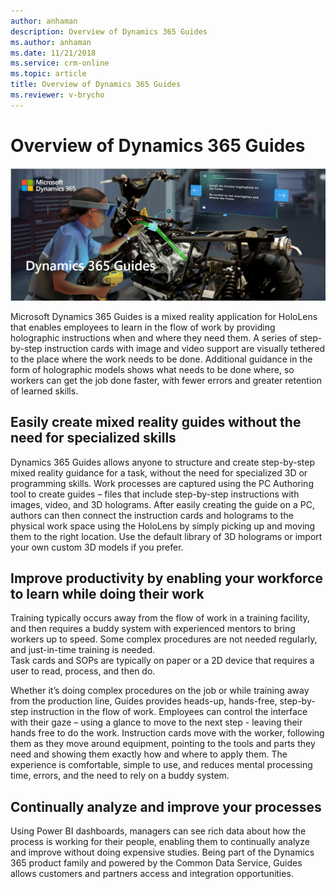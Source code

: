 ```yaml
---
author: anhaman
description: Overview of Dynamics 365 Guides
ms.author: anhaman
ms.date: 11/21/2018
ms.service: crm-online
ms.topic: article
title: Overview of Dynamics 365 Guides
ms.reviewer: v-brycho
---
```


# Overview of Dynamics 365 Guides

![ATV graphic](media/overview.PNG "ATV graphic") 

Microsoft Dynamics 365 Guides is a mixed reality application for HoloLens that enables employees to learn in the flow 
of work by providing holographic instructions when and where they need them. A series of step-by-step instruction cards 
with image and video support are visually tethered to the place where the work needs to be done. Additional guidance 
in the form of holographic models shows what needs to be done where, so workers can get the job done faster, with fewer errors 
and greater retention of learned skills. 

## Easily create mixed reality guides without the need for specialized skills

Dynamics 365 Guides allows anyone to structure and create step-by-step mixed reality guidance for a task, without the need 
for specialized 3D or programming skills. Work processes are captured using the PC Authoring tool to create guides – files 
that include step-by-step instructions with images, video, and 3D holograms. After easily creating the guide on a PC, authors 
can then connect the instruction cards and holograms to the physical work space using the HoloLens by simply picking up and 
moving them to the right location. Use the default library of 3D holograms or import your own custom 3D models if you prefer.   

## Improve productivity by enabling your workforce to learn while doing their work

Training typically occurs away from the flow of work in a training facility, and then requires a buddy system with experienced 
mentors to bring workers up to speed. Some complex procedures are not needed regularly, and just-in-time training is needed.  
Task cards and SOPs are typically on paper or a 2D device that requires a user to read, process, and then do. 

Whether it’s doing complex procedures on the job or while training away from the production line, Guides provides heads-up, hands-free, 
step-by-step instruction in the flow of work. Employees can control the interface with their gaze – using a glance to move to the next 
step - leaving their hands free to do the work. Instruction cards move with the worker, following them as they move around equipment, 
pointing to the tools and parts they need and showing them exactly how and where to apply them. The experience is comfortable, 
simple to use, and reduces mental processing time, errors, and the need to rely on a buddy system. 

## Continually analyze and improve your processes   

Using Power BI dashboards, managers can see rich data about how the process is working for their people, enabling them to continually 
analyze and improve without doing expensive studies. Being part of the Dynamics 365 product family and powered by the Common Data Service, Guides allows customers and partners access and integration opportunities. 
